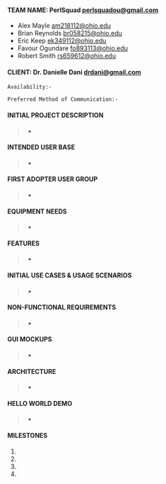 #### TEAM NAME: PerlSquad <perlsquadou@gmail.com>
- Alex Mayle <am218112@ohio.edu>
- Brian Reynolds <br058215@ohio.edu> 
- Eric Keep <ek349112@ohio.edu> 
- Favour Ogundare <fo893113@ohio.edu> 
- Robert Smith <rs659612@ohio.edu> 

#### CLIENT: Dr. Danielle Dani <drdani@gmail.com>
	Availability:-
	
	Preferred Method of Communication:-
	
#### INITIAL PROJECT DESCRIPTION
> -

#### INTENDED USER BASE
> -

#### FIRST ADOPTER USER GROUP
> -

#### EQUIPMENT NEEDS
> -


#### FEATURES
> -


#### INITIAL USE CASES & USAGE SCENARIOS
>  -
#### NON-FUNCTIONAL REQUIREMENTS
> -

#### GUI MOCKUPS
> -

#### ARCHITECTURE
> -

#### HELLO WORLD DEMO
> -

#### MILESTONES
1. 

2.
		
3. 
	
4. 
